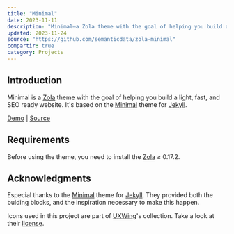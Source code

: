 ```yaml
---
title: "Minimal"
date: 2023-11-11
description: "Minimal—a Zola theme with the goal of helping you build a light, fast, and SEO ready website. It's based on the Minimal theme for Jekyll. "
updated: 2023-11-24
source: "https://github.com/semanticdata/zola-minimal"
compartir: true
category: Projects
---
```


## Introduction

Minimal is a [Zola](https://www.getzola.org) theme with the goal of helping you build a light, fast, and SEO ready website. It's based on the [Minimal](https://github.com/pages-themes/minimal) theme for [Jekyll](https://jekyllrb.com/).

[Demo](https://miguelpimentel.do/zola-minimal/) | [Source](https://github.com/semanticdata/zola-minimal)

## Requirements

Before using the theme, you need to install the [Zola](https://www.getzola.org/documentation/getting-started/installation/) ≥ 0.17.2.

## Acknowledgments

Especial thanks to the [Minimal](https://github.com/pages-themes/minimal) theme for [Jekyll](https://jekyllrb.com/). They provided both the bulding blocks, and the inspiration necessary to make this happen.

Icons used in this project are part of <a href="https://uxwing.com/">UXWing</a>'s collection. Take a look at their <a href="https://uxwing.com/license">license</a>.
